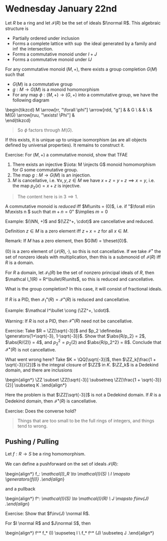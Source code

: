 # Wednesday January 22nd

Let $R$ be a ring and let $\mathcal{I} (R)$ be the set of ideals $I\normal R$. 
This algebraic structure is

- Partially ordered under inclusion
- Forms a complete lattice with $\sup$ the ideal generated by a family and $\inf$ the intersection.
- Forms a commutative monoid under $I+J$
- Forms a commutative monoid under $IJ$

For any commutative monoid $(M, +)$, there exists a group completion $G(M)$ such that

- $G(M)$ is a commutative group
- $g: M \to G(M)$ is a monoid homomorphism
- For any map $\phi: (M, +) \to (G, +)$  into a commutative group, we have the following diagram

\begin{tikzcd}
M \arrow[rr, "\forall \phi"] \arrow[rdd, "g"] &                                   & G \\
                                              &                                   &   \\
                                              & M(G) \arrow[ruu, "\exists! \Phi"] &  
\end{tikzcd}

> So $\phi$ factors through $M(G)$.

If this exists, it is unique up to unique isomorphism (as are all objects defined by universal properties).
It remains to construct it.

Exercise:
For $(M, +)$ a commutative monoid, show that TFAE

1. There exists an injective $\iota: M \injects G$ monoid homomorphism for $G$ some commutative group.
2. The map $g: M \to G(M)$ is an injection.
3. $M$ is cancellative, i.e. $\forall x,y,z\in M$ we have $x+z = y+z \implies x = y$, i.e. the map $p_z(x) = x + z$ is injective.

> The content here is in $3 \implies 1$.

A commutative monoid is *reduced* iff $M\units = (0)$, i.e. if "$\forall m\in M\exists n $ such that $m+n = 0$" $\implies $m=0$

Example:
$(\NN, +)$ and $(\ZZ^+, \cdot)$ are cancellative and reduced.

Definition
$z\in M$ is a zero element iff $z+x = z$ for all $x\in M$.

Remark:
If $M$ has a zero element, then $G(M) = \theset{0}$.

$(0)$ is a zero element of $(\mathcal I(R), \cdot)$, so this is not cancellative.
If we take $\mathcal{I}^\bullet$ the set of nonzero ideals with multiplication, then this is a submonoid of $\mathcal{I}(R)$ iff $R$ is a domain.

For $R$ a domain, let $\mathcal{I}_1(R)$ be the set of nonzero principal ideals of $R$, then $\mathcal I_1(R) = R^\bullet/R\units$, so this is reduced and cancellative.

What is the group completion? 
In this case, it will consist of fractional ideals.

If $R$ is a PID, then $\mathcal I_1^\bullet(R) = \mathcal I^\bullet (R)$ is reduced and cancellative.

Example:
$\mathcal I^\bullet \cong (\ZZ^+, \cdot)$.

Warning:
If $R$ is not a PID, then $\mathcal I^\bullet(R)$ need not be cancellative.

Exercise:
Take $R = \ZZ[\sqrt{-3}]$ and $p_2 \definedas \generators{1+\sqrt{-3}, 1-\sqrt{-3}}$.
Show that $\abs{R/p_2} = 2$, $\abs{R/(2)} = 4$, and $p_2^2 = p_2(2)$ and $\abs{R/p_2^2} = 8$.
Conclude that $\mathcal I^\bullet(R)$ is not cancellative.

What went wrong here?
Take $K = \QQ[\sqrt{-3}]$, then $\ZZ_k[\frac{1 + \sqrt{-3}}{2}]$ is the integral closure of $\ZZ$ in $K$.
$\ZZ_k$ is a Dedekind domain, and there are inclusions

\begin{align*}
\ZZ \subset \ZZ[\sqrt{-3}] \subsetneq \ZZ[\frac{1 + \sqrt{-3}}{2}] \subseteq K
.\end{align*}

Here the problem is that $\ZZ[\sqrt{-3}]$ is not a Dedekind domain.
If $R$ is a Dedekind domain, then $\mathcal I^\bullet(R)$ is cancellative.

Exercise:
Does the converse hold?

> Things that are too small to be the full rings of integers, and things tend to wrong.

## Pushing / Pulling

Let $f: R\to S$ be a ring homomorphism.

We can define a pushforward on the set of ideals $\mathcal{I}(R)$:

\begin{align*}
f_*: \mathcal{I}_R \to \mathcal{I}(S) \\
I \mapsto \generators{f(I)}
.\end{align*}

and a pullback

\begin{align*}
f^*: \mathcal{I}(S) \to \mathcal{I}(R) \\
J \mapsto f\inv(J)
.\end{align*}

Exercise:
Show that $f\inv(J) \normal R$.

For $I \normal R$ and $J\normal S$, then 

\begin{align*}
f^* f_* (I) \supseteq I \\
f_* f^* (J) \subseteq J
.\end{align*}


